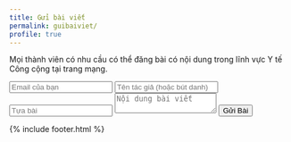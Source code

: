 ```yaml
---
title: Gửi bài viết
permalink: guibaiviet/
profile: true
---
```


Mọi thành viên có nhu cầu có thể đăng bài có nội dung trong lĩnh vực Y tế Công cộng tại trang mạng. 

<form method="POST" action="https://formspree.io/admin@ytecongcong.com">
  <input type="email" name="email" placeholder="Email của bạn">
  <input type="text" name="text" placeholder="Tên tác giả (hoặc bút danh)">
  <input type="text" name="header" placeholder="Tựa bài"></input>
  <textarea name="content" placeholder="Nội dung bài viết"></textarea>
  <button type="submit">Gửi Bài</button>
</form>

{% include footer.html %}

